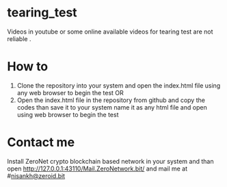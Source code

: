 # tearing_test

Videos in youtube or some online available videos for tearing test are not reliable .

# How to

1. Clone the repository into your system and open the index.html file using any web browser to begin the test
OR
2. Open the index.html file in the repository from github and copy the codes than save it to your system name it as any html file and open using web browser to begin the test

# Contact me

Install ZeroNet crypto blockchain based network in your system and than open http://127.0.0.1:43110/Mail.ZeroNetwork.bit/ and mail me at #nisankh@zeroid.bit
